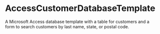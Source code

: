 # AccessCustomerDatabaseTemplate
A Microsoft Access database template with a table for customers and a form to search customers by last name, state, or postal code.
